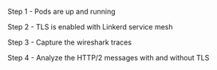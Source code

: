 
  Step 1 - Pods are up and running

  Step 2 - TLS is enabled with Linkerd service mesh

  Step 3 - Capture the wireshark traces

  Step 4 - Analyze the HTTP/2 messages with and without TLS

  



